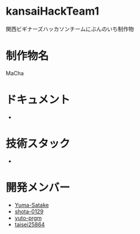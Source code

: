 # kansaiHackTeam1

関西ビギナーズハッカソンチームにぶんのいち制作物

# 制作物名

MaCha

# ドキュメント

-

# 技術スタック

-

# 開発メンバー

- [Yuma-Satake](https://github.com/Yuma-Satake)
- [shota-0129](https://github.com/shota-0129)
- [yuto-prgm](https://github.com/yuto-prgm)
- [taisei25864](https://github.com/taisei25864)
